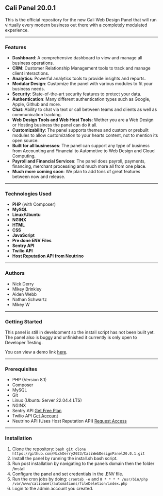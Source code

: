 ## Cali Panel 20.0.1

This is the official repository for the new Cali Web Design Panel that will run virtually every modern business out there with a completely modulated experience.

---

### Features

- **Dashboard**: A comprehensive dashboard to view and manage all business operations.
- **CRM**: Customer Relationship Management tools to track and manage client interactions.
- **Analytics**: Powerful analytics tools to provide insights and reports.
- **Modular Design**: Customize the panel with various modules to fit your business needs.
- **Security**: State-of-the-art security features to protect your data.
- **Authentication**: Many different authentication types such as Google, Apple, Github and more.
- **Chat**: Ability to chat via text or call between teams and clients as well as communication tracking.
- **Web Design Tools and Web Host Tools**: Wether you are a Web Design or Hosting business the panel can do it all.
- **Customizability**: The panel supports themes and custom or prebuilt modules to allow customization to your hearts content, not to mention its open source.
- **Built for all businesses**: The panel can support any type of business from Accounting and Financial to Automotive to Web Design and Cloud Computing.
- **Payroll and Financial Services**: The panel does payroll, payments, financing, merchant processing and much more all from one place.
- **Much more coming soon**: We plan to add tons of great features between now and release.

---

### Technologies Used

- **PHP** (with Composer)
- **MySQL**
- **Linux/Ubuntu**
- **NGINX**
- **HTML**
- **CSS**
- **JavaScript**
- **Pre done ENV Files**
- **Sentry API**
- **Twilio API**
- **Host Reputation API from Neutrino**

---

### Authors

- Nick Derry
- Mikey Brinkley
- Aiden Webb
- Nathan Schwartz
- Mikey W

---

### Getting Started

This panel is still in development so the install script has not been built yet. The panel also is buggy and unfinished
it currently is only open to Developer Testing.

You can view a demo link [here](https://us-east.cali-cloud-compute-135-148-28-43.caliwebdesignservices.com/).

---

### Prerequisites

- PHP (Version 8.1)
- Composer
- MySQL
- Git
- Linux (Ubuntu Server 22.04.4 LTS)
- NGINX
- Sentry API [Get Free Plan](https://sentry.io/) 
- Twilio API [Get Account](https://www.twilio.com/)
- Neutrino API (Uses Host Reputation API) [Request Access](https://www.neutrinoapi.com/)

---

### Installation

1. Clone the repository: `bash git clone https://github.com/NickDerry2023/CaliWebDesignPanel20.0.1.git`
2. Install the panel by running the install.sh bash script.
3. Run post installation by navigating to the panels domain then the folder /install
4. Configure the panel and set credentials in the .ENV file.
5. Run the cron jobs by doing: `crontab -e` and `0 * * * * /usr/bin/php /var/www/calipanel/automations/fileDeletion/index.php`
6. Login to the admin account you created.


